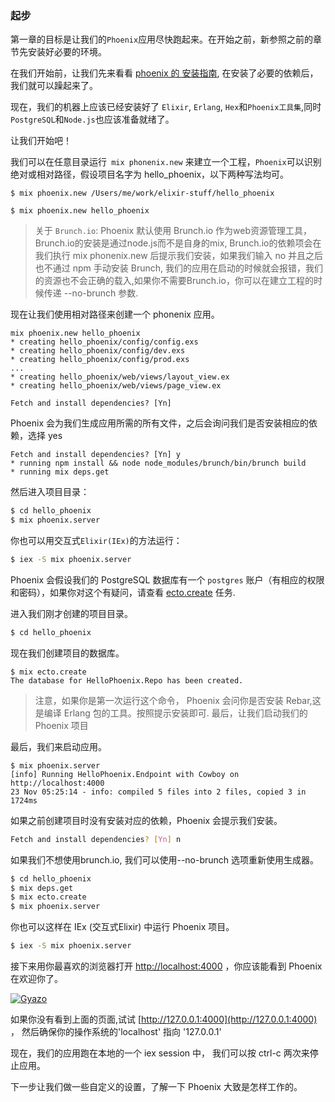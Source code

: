 
### 起步

第一章的目标是让我们的`Phoenix`应用尽快跑起来。在开始之前，新参照之前的章节先安装好必要的环境。

在我们开始前，让我们先来看看 [phoenix 的 安装指南](http://www.phoenixframework.org/docs/installation), 在安装了必要的依赖后，我们就可以躁起来了。


现在，我们的机器上应该已经安装好了 `Elixir`, `Erlang`, `Hex`和`Phoenix工具集`,同时 `PostgreSQL`和`Node.js`也应该准备就绪了。

让我们开始吧！

我们可以在任意目录运行` mix phonenix.new` 来建立一个工程，`Phoenix`可以识别绝对或相对路径，假设项目名字为 hello_phoenix，以下两种写法均可。


```console
$ mix phoenix.new /Users/me/work/elixir-stuff/hello_phoenix
```

```console
$ mix phoenix.new hello_phoenix
```

>关于 `Brunch.io`: Phoenix 默认使用 Brunch.io 作为web资源管理工具，Brunch.io的安装是通过node.js而不是自身的mix, Brunch.io的依赖项会在我们执行 mix phonenix.new 后提示我们安装，如果我们输入 no 并且之后也不通过 npm 手动安装 Brunch, 我们的应用在启动的时候就会报错，我们的资源也不会正确的载入,如果你不需要Brunch.io，你可以在建立工程的时候传递 --no-brunch 参数.

现在让我们使用相对路径来创建一个 phonenix 应用。

```console
mix phoenix.new hello_phoenix
* creating hello_phoenix/config/config.exs
* creating hello_phoenix/config/dev.exs
* creating hello_phoenix/config/prod.exs
...
* creating hello_phoenix/web/views/layout_view.ex
* creating hello_phoenix/web/views/page_view.ex

Fetch and install dependencies? [Yn]
```

Phoenix 会为我们生成应用所需的所有文件，之后会询问我们是否安装相应的依赖，选择 yes


```console
Fetch and install dependencies? [Yn] y
* running npm install && node node_modules/brunch/bin/brunch build
* running mix deps.get

```

然后进入项目目录：
```bash
$ cd hello_phoenix
$ mix phoenix.server

```
你也可以用交互式`Elixir(IEx)`的方法运行：
```bash
$ iex -S mix phoenix.server
```

Phoenix 会假设我们的 PostgreSQL 数据库有一个 `postgres` 账户（有相应的权限和密码），如果你对这个有疑问，请查看 [ecto.create](http://www.phoenixframework.org/docs/mix-tasks#section--ecto-create-) 任务.

进入我们刚才创建的项目目录。

```bash
$ cd hello_phoenix
```

现在我们创建项目的数据库。

```
$ mix ecto.create
The database for HelloPhoenix.Repo has been created.
```

> 注意，如果你是第一次运行这个命令， Phoenix 会问你是否安装 Rebar,这是编译 Erlang 包的工具。按照提示安装即可.
最后，让我们启动我们的 Phoenix 项目

最后，我们来启动应用。

```console
$ mix phoenix.server
[info] Running HelloPhoenix.Endpoint with Cowboy on http://localhost:4000
23 Nov 05:25:14 - info: compiled 5 files into 2 files, copied 3 in 1724ms
```

如果之前创建项目时没有安装对应的依赖，Phoenix 会提示我们安装。

``` bash
Fetch and install dependencies? [Yn] n
```

如果我们不想使用brunch.io, 我们可以使用--no-brunch 选项重新使用生成器。

```bash
$ cd hello_phoenix
$ mix deps.get
$ mix ecto.create
$ mix phoenix.server
```

你也可以这样在 IEx (交互式Elixir) 中运行 Phoenix 项目。

```bash
$ iex -S mix phoenix.server
```

接下来用你最喜欢的浏览器打开 [http://localhost:4000](http://localhost:4000) ，你应该能看到 Phoenix 在欢迎你了。

[![Gyazo](https://i.gyazo.com/746a6528188bd543b2bc63fda6c88161.png)](https://gyazo.com/746a6528188bd543b2bc63fda6c88161)


如果你没有看到上面的页面,试试 [http://127.0.0.1:4000](http://127.0.0.1:4000) ， 然后确保你的操作系统的'localhost' 指向 '127.0.0.1'

现在，我们的应用跑在本地的一个 iex session 中， 我们可以按 ctrl-c 两次来停止应用。

下一步让我们做一些自定义的设置，了解一下 Phoenix 大致是怎样工作的。
